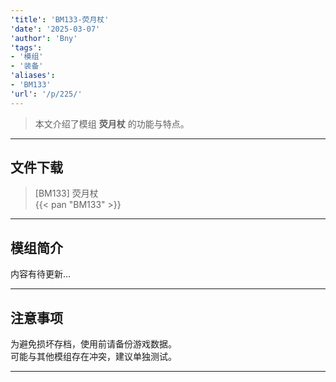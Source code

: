 ```yaml
---
'title': 'BM133-荧月杖'
'date': '2025-03-07'
'author': 'Bny'
'tags':
- '模组'
- '装备'
'aliases':
- 'BM133'
'url': '/p/225/'
---
```


> 本文介绍了模组 **荧月杖** 的功能与特点。

---

## 文件下载

> [BM133] 荧月杖  
{{< pan "BM133" >}}  

---

## 模组简介

>  
内容有待更新...  

---

## 注意事项

>  
为避免损坏存档，使用前请备份游戏数据。  
可能与其他模组存在冲突，建议单独测试。  

---

